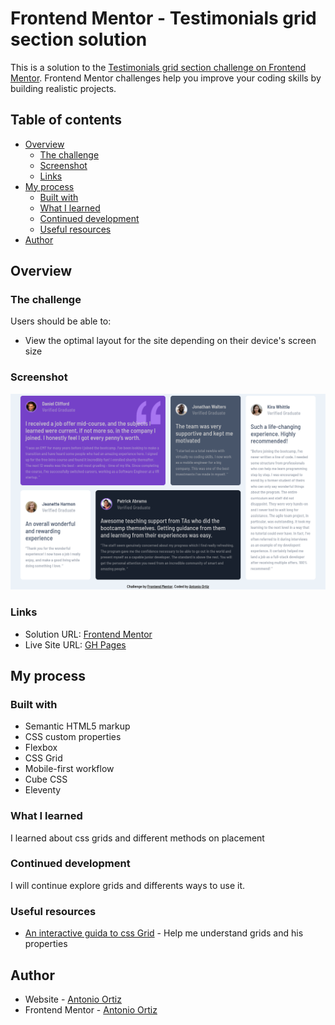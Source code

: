 # Frontend Mentor - Testimonials grid section solution

This is a solution to the [Testimonials grid section challenge on Frontend Mentor](https://www.frontendmentor.io/challenges/testimonials-grid-section-Nnw6J7Un7). Frontend Mentor challenges help you improve your coding skills by building realistic projects.

## Table of contents

- [Overview](#overview)
  - [The challenge](#the-challenge)
  - [Screenshot](#screenshot)
  - [Links](#links)
- [My process](#my-process)
  - [Built with](#built-with)
  - [What I learned](#what-i-learned)
  - [Continued development](#continued-development)
  - [Useful resources](#useful-resources)
- [Author](#author)

## Overview

### The challenge

Users should be able to:

- View the optimal layout for the site depending on their device's screen size

### Screenshot

![](./screenshot.png)

### Links

- Solution URL: [Frontend Mentor](https://www.frontendmentor.io/profile/ortiz-antonio)
- Live Site URL: [GH Pages](https://ortiz-antonio.github.io/testimonials-grid-section)

## My process

### Built with

- Semantic HTML5 markup
- CSS custom properties
- Flexbox
- CSS Grid
- Mobile-first workflow
- Cube CSS
- Eleventy

### What I learned

I learned about css grids and different methods on placement

### Continued development

I will continue explore grids and differents ways to use it.

### Useful resources

- [An interactive guida to css Grid](https://www.joshwcomeau.com/css/interactive-guide-to-grid/) - Help me understand grids and his properties

## Author

- Website - [Antonio Ortiz](https://ortiz.studio)
- Frontend Mentor - [Antonio Ortiz](https://www.frontendmentor.io/profile/ortiz-antonio)
